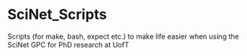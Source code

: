 # SciNet_Scripts
Scripts (for make, bash, expect etc.) to make life easier when using the SciNet GPC for PhD research at UofT
